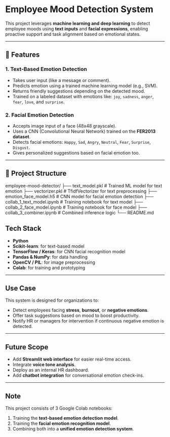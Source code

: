 # Employee Mood Detection System

This project leverages **machine learning and deep learning** to detect employee moods using **text inputs** and **facial expressions**, enabling proactive support and task alignment based on emotional states.

---

## 🚀 Features

### 1. Text-Based Emotion Detection
- Takes user input (like a message or comment).
- Predicts emotion using a trained machine learning model (e.g., SVM).
- Returns friendly suggestions depending on the detected mood.
- Trained on a labeled dataset with emotions like: `joy`, `sadness`, `anger`, `fear`, `love`, and `surprise`.

### 2. Facial Emotion Detection
- Accepts image input of a face (48x48 grayscale).
- Uses a CNN (Convolutional Neural Network) trained on the **FER2013 dataset**.
- Detects facial emotions: `Happy`, `Sad`, `Angry`, `Neutral`, `Fear`, `Surprise`, `Disgust`.
- Gives personalized suggestions based on facial emotion too.

---

## 📁 Project Structure

employee-mood-detector/
├── text_model.pkl # Trained ML model for text emotion
├── vectorizer.pkl # TfidfVectorizer for text preprocessing
├── emotion_face_model.h5 # CNN model for facial emotion detection
├── collab_1_text_model.ipynb # Training notebook for text model
├── collab_2_face_model.ipynb # Training notebook for face model
├── collab_3_combiner.ipynb # Combined inference logic
└── README.md

## Tech Stack

- **Python**
- **Scikit-learn**: for text-based model
- **TensorFlow / Keras**: for CNN facial recognition model
- **Pandas & NumPy**: for data handling
- **OpenCV / PIL**: for image preprocessing
- **Colab**: for training and prototyping

---

## Use Case

This system is designed for organizations to:

- Detect employees facing **stress**, **burnout**, or **negative emotions**.
- Offer task suggestions based on mood to boost productivity.
- Notify HR or managers for intervention if continuous negative emotion is detected.

---

## Future Scope

- Add **Streamlit web interface** for easier real-time access.
- Integrate **voice tone analysis**.
- Deploy as an internal HR dashboard.
- Add **chatbot integration** for conversational emotion check-ins.

---

## Note

This project consists of 3 Google Colab notebooks:
1. Training the **text-based emotion detection model**.
2. Training the **facial emotion recognition model**.
3. Combining both into a **unified emotion detection system**.

